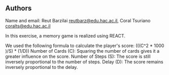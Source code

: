 

## Authors

Name and email: Reut Barzilai reutbarz@edu.hac.ac.il, Coral Tsuriano coralts@edu.hac.ac.il


In this exercise, a memory game is realized using REACT.

We used the following formula to calculate the player's score:
            (((C^2 * 1000 )/S) * (1/D))
Number of Cards (C): Squaring the number of cards gives it a greater influence on the score.
Number of Steps (S): The score is still inversely proportional to the number of steps.
Delay (D): The score remains inversely proportional to the delay.
